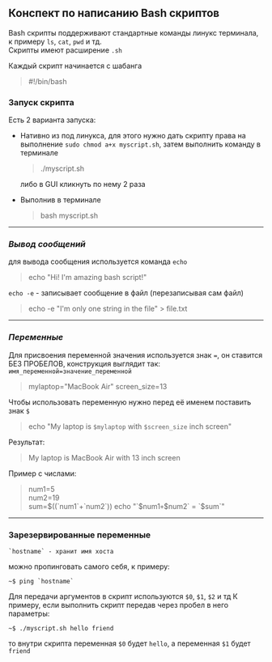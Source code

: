 ## Конспект по написанию Bash скриптов

Bash скрипты поддерживают стандартные команды линукс терминала, к примеру `ls`, `cat`, `pwd` и тд.  
Скрипты имеют расширение `.sh`

Каждый скрипт начинается с шабанга
> #!/bin/bash

### Запуск скрипта
Есть 2 варианта запуска:
- Нативно из под линукса, для этого нужно дать скрипту права на выполнение `sudo chmod a+x myscript.sh`, затем выполнить команду в терминале
  >./myscript.sh

  либо в GUI кликнуть по нему 2 раза

- Выполнив в терминале  
  > bash myscript.sh
---

### *Вывод сообщений*
для вывода сообщения используется команда `echo`
> echo "Hi! I'm amazing bash script!"

`echo -e` - записывает сообщение в файл (перезаписывая сам файл)
> echo -e "I'm only one string in the file" > file.txt
---
### *Переменные*
Для присвоения переменной значения используется знак `=`, он ставится БЕЗ ПРОБЕЛОВ, конструкция выглядит так: `имя_переменной=значение_переменной`
> mylaptop="MacBook Air"
> screen_size=13

Чтобы использовать переменную нужно перед её именем поставить знак `$`
> echo "My laptop is `$mylaptop` with `$screen_size` inch screen"

Результат:
> My laptop is MacBook Air with 13 inch screen

Пример с числами:
> num1=5  
> num2=19  
> sum=$((`num1`+`num2`))  
> echo "`$num1` + `$num2` = `$sum`"
---
### Зарезервированные переменные
    `hostname` - хранит имя хоста
можно пропинговать самого себя, к примеру:

    ~$ ping `hostname`

Для передачи аргументов в скрипт используются `$0`, `$1`, `$2` и тд
К примеру, если выполнить скрипт передав через пробел в него параметры: 

    ~$ ./myscript.sh hello friend

то внутри скрипта переменная `$0` будет `hello`, а переменная `$1` будет `friend`
